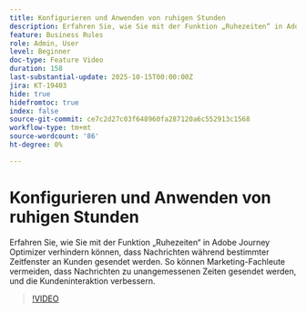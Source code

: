 ```yaml
---
title: Konfigurieren und Anwenden von ruhigen Stunden
description: Erfahren Sie, wie Sie mit der Funktion „Ruhezeiten“ in Adobe Journey Optimizer verhindern können, dass Nachrichten (SMS, E-Mail, Push, WhatsApp) innerhalb bestimmter Zeitfenster an Kunden gesendet werden. So können Marketing-Experten vermeiden, dass Nachrichten zu unangemessenen Zeiten gesendet werden, und die Kundeninteraktion verbessern.
feature: Business Rules
role: Admin, User
level: Beginner
doc-type: Feature Video
duration: 158
last-substantial-update: 2025-10-15T00:00:00Z
jira: KT-19403
hide: true
hidefromtoc: true
index: false
source-git-commit: ce7c2d27c03f648960fa287120a6c552913c1568
workflow-type: tm+mt
source-wordcount: '86'
ht-degree: 0%

---
```



# Konfigurieren und Anwenden von ruhigen Stunden

Erfahren Sie, wie Sie mit der Funktion „Ruhezeiten“ in Adobe Journey Optimizer verhindern können, dass Nachrichten während bestimmter Zeitfenster an Kunden gesendet werden. So können Marketing-Fachleute vermeiden, dass Nachrichten zu unangemessenen Zeiten gesendet werden, und die Kundeninteraktion verbessern.

>[!VIDEO](https://video.tv.adobe.com/v/3475851/?learn=on&enablevpops)
